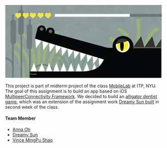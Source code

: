
![Alligator Game](https://github.com/vince19972/AlligatorGame/blob/master/DesignAssets/UI_Design/Playing.png?raw=true)

This project is part of midterm project of the class [MobileLab](https://github.com/mobilelabclass) at ITP, NYU. The goal of this assignment is to build an app based on iOS [MultipeerConnectivity Framework](https://developer.apple.com/documentation/multipeerconnectivity). We decided to build an [alligator dentist game](https://www.target.com/p/crocodile-dentist-game/-/A-47015254?ref=tgt_adv_XS000000&AFID=google_pla_df&fndsrc=tgtao&CPNG=PLA_Toys%2BShopping&adgroup=SC_Toys&LID=700000001170770pgs&network=g&device=c&location=9073489&ds_rl=1246978&ds_rl=1248099&ds_rl=1246978&gclid=Cj0KCQjwsZ3kBRCnARIsAIuAV_Rdg922X3VDg5cLfkG2uazpmaAQuluWyWkL52WnuN1hIxIR5YhHvYkaAtHBEALw_wcB&gclsrc=aw.ds), which was an extension of the assignment work [Dreamy Sun built](https://www.chenyusun.com/mobile-lab-one-button) in second week of the class.

#### Team Member
- [Anna Oh](https://github.com/Annaooh)
- [Dreamy Sun](https://github.com/dreamysun)
- [Vince MingPu Shao](https://github.com/vince19972)

